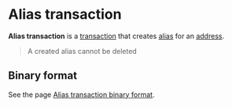 # Alias transaction

**Alias transaction** is a [transaction](/en/blockchain/transaction.md) that creates [alias](/en/blockchain/account/alias.md) for an [address](/en/blockchain/account/address.md).

> A created alias cannot be deleted

## Binary format

See the page [Alias transaction binary format](/en/blockchain/binary-format/transaction-binary-format/alias-transaction-binary-format.md).
